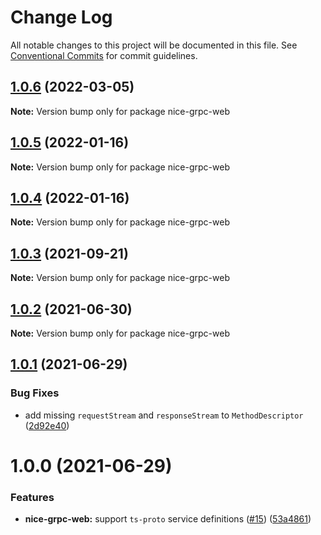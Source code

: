 # Change Log

All notable changes to this project will be documented in this file.
See [Conventional Commits](https://conventionalcommits.org) for commit guidelines.

## [1.0.6](https://github.com/deeplay-io/nice-grpc/compare/nice-grpc-web@1.0.5...nice-grpc-web@1.0.6) (2022-03-05)

**Note:** Version bump only for package nice-grpc-web





## [1.0.5](https://github.com/deeplay-io/nice-grpc/compare/nice-grpc-web@1.0.4...nice-grpc-web@1.0.5) (2022-01-16)

**Note:** Version bump only for package nice-grpc-web





## [1.0.4](https://github.com/deeplay-io/nice-grpc/compare/nice-grpc-web@1.0.3...nice-grpc-web@1.0.4) (2022-01-16)

**Note:** Version bump only for package nice-grpc-web





## [1.0.3](https://github.com/deeplay-io/nice-grpc/compare/nice-grpc-web@1.0.2...nice-grpc-web@1.0.3) (2021-09-21)

**Note:** Version bump only for package nice-grpc-web





## [1.0.2](https://github.com/deeplay-io/nice-grpc/compare/nice-grpc-web@1.0.1...nice-grpc-web@1.0.2) (2021-06-30)

**Note:** Version bump only for package nice-grpc-web





## [1.0.1](https://github.com/deeplay-io/nice-grpc/compare/nice-grpc-web@1.0.0...nice-grpc-web@1.0.1) (2021-06-29)


### Bug Fixes

* add missing `requestStream` and `responseStream` to `MethodDescriptor` ([2d92e40](https://github.com/deeplay-io/nice-grpc/commit/2d92e40564f646d80dccbde6e5cda6a8eadf4ba3))





# 1.0.0 (2021-06-29)


### Features

* **nice-grpc-web:** support `ts-proto` service definitions ([#15](https://github.com/deeplay-io/nice-grpc/issues/15)) ([53a4861](https://github.com/deeplay-io/nice-grpc/commit/53a48610ce92263963882a68ef47bdf5ed26190c))
